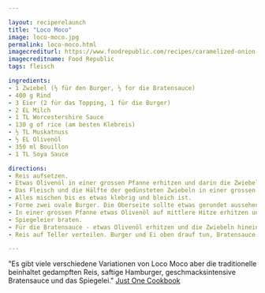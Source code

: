 ```yaml
---

layout: reciperelaunch
title: "Loco Moco"
image: loco-moco.jpg
permalink: loco-moco.html
imagecrediturl: https://www.foodrepublic.com/recipes/caramelized-onion-and-beef-loco-moco-recipe/
imagecreditname: Food Republic
tags: fleisch

ingredients:
- 1 Zwiebel (½ für den Burger, ½ for die Bratensauce)
- 400 g Rind
- 3 Eier (2 für das Topping, 1 für die Burger)
- 2 EL Milch
- 1 TL Worcestershire Sauce
- 130 g of rice (am besten Klebreis)
- ½ TL Muskatnuss
- ½ EL Olivenöl
- 350 ml Bouillon
- 1 TL Soya Sauce

directions:
- Reis aufsetzen.
- Etwas Olivenöl in einer grossen Pfanne erhitzen und darin die Zwiebel glasig dunsten.
- Das Fleisch und die Hälfte der gedünsteten Zwiebeln in einer grossen Schüssel mischen. Dazu ein Ei, die Milch, Worcestershire Sauce, Muskatnuss und etwas Salz und Pfeffer hinzugeben.
- Alles mischen bis es etwas klebrig und bleich ist. 
- Forme zwei ovale Burger. Die Oberseite sollte etwas gerundet aussehen. Dann die Burger für mindestens 30 Min. in den Kühlschrank tun. 
- In einer grossen Pfanne etwas Olivenöl auf mittlere Hitze erhitzen und die Burger darin platzieren. Mit dem Daumen in der Mitte eindrücken, damit sie nicht verwölben. Burger etwa 5 Min. braten. Nicht umdrehen bis die Unterseite braun ist. Pfanne abdecken und weitere 5 Min. braten bis die Burger gut durch sind. 
- Spiegeleier braten.
- Für die Bratensauce - etwas Olivenöl erhitzen und die Zwiebeln hinein mischen. Die Bouillon, Worcestershire Sauce und Soya Sauce hinzugeben. Alles köcheln lassen, bis die Sauce dickflüssig ist.
- Reis auf Teller verteilen. Burger und Ei oben drauf tun, Bratensauce hinzu geben und sofort servieren.

---
```


"Es gibt viele verschiedene Variationen von Loco Moco aber die traditionelle beinhaltet gedampften Reis, saftige Hamburger, geschmacksintensive Bratensauce und das Spiegelei." [Just One Cookbook](https://www.justonecookbook.com/loco-moco/)